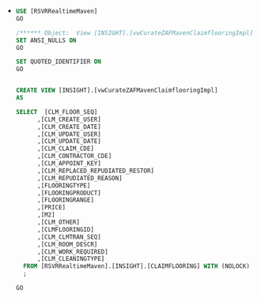 - ```sql
  USE [RSVRRealtimeMaven]
  GO
  
  /****** Object:  View [INSIGHT].[vwCurateZAFMavenClaimflooringImpl]    Script Date: 2023/02/08 11:04:26 ******/
  SET ANSI_NULLS ON
  GO
  
  SET QUOTED_IDENTIFIER ON
  GO
  
  
  CREATE VIEW [INSIGHT].[vwCurateZAFMavenClaimflooringImpl]
  AS 
  
  SELECT  [CLM_FLOOR_SEQ]
        ,[CLM_CREATE_USER]
        ,[CLM_CREATE_DATE]
        ,[CLM_UPDATE_USER]
        ,[CLM_UPDATE_DATE]
        ,[CLM_CLAIM_CDE]
        ,[CLM_CONTRACTOR_CDE]
        ,[CLM_APPOINT_KEY]
        ,[CLM_REPLACED_REPUDIATED_RESTOR]
        ,[CLM_REPUDIATED_REASON]
        ,[FLOORINGTYPE]
        ,[FLOORINGPRODUCT]
        ,[FLOORINGRANGE]
        ,[PRICE]
        ,[M2]
        ,[CLM_OTHER]
        ,[CLMFLOORINGID]
        ,[CLM_CLMTRAN_SEQ]
        ,[CLM_ROOM_DESCR]
        ,[CLM_WORK_REQUIRED]
        ,[CLM_CLEANINGTYPE]
    FROM [RSVRRealtimeMaven].[INSIGHT].[CLAIMFLOORING] WITH (NOLOCK)
    ;
  
  GO
  
  
  ```